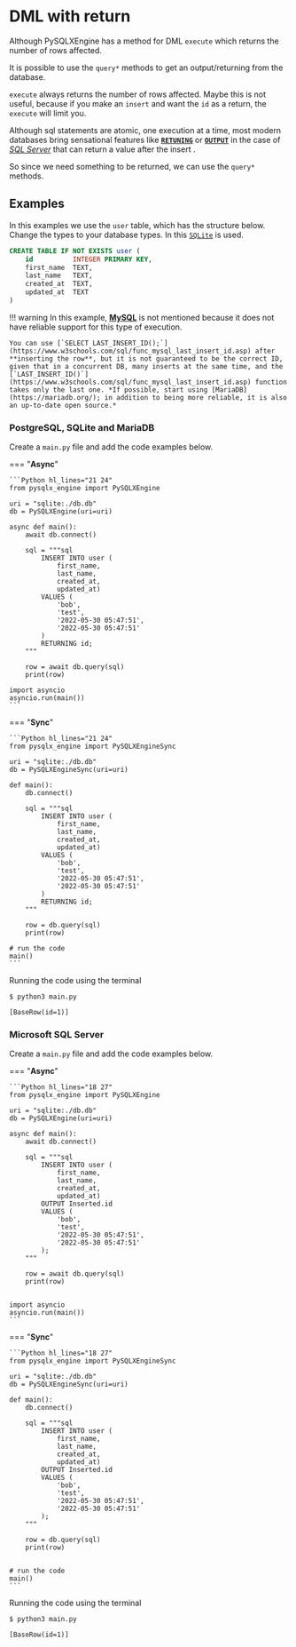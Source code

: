 # **DML with return**

Although PySQLXEngine has a method for DML `execute` which returns the number of rows affected.

It is possible to use the `query*` methods to get an output/returning from the database.

`execute` always returns the number of rows affected. 
Maybe this is not useful, because if you make an `insert` and want the `id` as a return, the `execute` will limit you.

Although sql statements are atomic, one execution at a time, most modern databases bring sensational features like [**`RETUNING`**](https://www.postgresql.org/docs/current/dml-returning.html) or [**`OUTPUT`**](https://docs.microsoft.com/en-us/sql/t-sql/queries/output-clause-transact-sql) in the case of [*SQL Server*](https://www.microsoft.com/sql-server) that can return a value after the insert .

So since we need something to be returned, we can use the `query*` methods.

## **Examples**

In this examples we use the `user` table, which has the structure below. 
Change the types to your database types. In this [`SQLite`](https://www.sqlite.org/index.html) is used.

```sql
CREATE TABLE IF NOT EXISTS user (
    id          INTEGER PRIMARY KEY,
    first_name  TEXT,
    last_name   TEXT,
    created_at  TEXT,
    updated_at  TEXT
)
```

!!! warning
    In this example, [**MySQL**](https://www.w3schools.com/sql/func_mysql_last_insert_id.asp) is not mentioned because it does not have reliable support for this type of execution.

    You can use [`SELECT LAST_INSERT_ID();`](https://www.w3schools.com/sql/func_mysql_last_insert_id.asp) after **inserting the row**, but it is not guaranteed to be the correct ID, given that in a concurrent DB, many inserts at the same time, and the [`LAST_INSERT_ID()`](https://www.w3schools.com/sql/func_mysql_last_insert_id.asp) function takes only the last one. *If possible, start using [MariaDB](https://mariadb.org/); in addition to being more reliable, it is also an up-to-date open source.*

### **PostgreSQL, SQLite and MariaDB**

Create a ``main.py`` file and add the code examples below.

=== "**Async**"

    ```Python hl_lines="21 24"
    from pysqlx_engine import PySQLXEngine

    uri = "sqlite:./db.db"
    db = PySQLXEngine(uri=uri)

    async def main():
        await db.connect()

        sql = """sql
            INSERT INTO user (
                first_name, 
                last_name, 
                created_at, 
                updated_at) 
            VALUES (
                'bob', 
                'test', 
                '2022-05-30 05:47:51', 
                '2022-05-30 05:47:51'
            )
            RETURNING id;
        """

        row = await db.query(sql)
        print(row)

    import asyncio
    asyncio.run(main())
    ```

=== "**Sync**"

    ```Python hl_lines="21 24"
    from pysqlx_engine import PySQLXEngineSync

    uri = "sqlite:./db.db"
    db = PySQLXEngineSync(uri=uri)

    def main():
        db.connect()

        sql = """sql
            INSERT INTO user (
                first_name, 
                last_name, 
                created_at, 
                updated_at) 
            VALUES (
                'bob', 
                'test', 
                '2022-05-30 05:47:51', 
                '2022-05-30 05:47:51'
            )
            RETURNING id;
        """

        row = db.query(sql)
        print(row)

    # run the code
    main()
    ```


Running the code using the terminal

<div class="termy">

```console
$ python3 main.py

[BaseRow(id=1)]
```
</div>

### **Microsoft SQL Server** 

Create a ``main.py`` file and add the code examples below.

=== "**Async**"

    ```Python hl_lines="18 27"
    from pysqlx_engine import PySQLXEngine

    uri = "sqlite:./db.db"
    db = PySQLXEngine(uri=uri)

    async def main():
        await db.connect()

        sql = """sql
            INSERT INTO user (
                first_name, 
                last_name, 
                created_at, 
                updated_at)
            OUTPUT Inserted.id
            VALUES (
                'bob', 
                'test', 
                '2022-05-30 05:47:51', 
                '2022-05-30 05:47:51'
            );
        """

        row = await db.query(sql)
        print(row)


    import asyncio
    asyncio.run(main())
    ```

=== "**Sync**"

    ```Python hl_lines="18 27"
    from pysqlx_engine import PySQLXEngineSync

    uri = "sqlite:./db.db"
    db = PySQLXEngineSync(uri=uri)

    def main():
        db.connect()

        sql = """sql
            INSERT INTO user (
                first_name, 
                last_name, 
                created_at, 
                updated_at)
            OUTPUT Inserted.id
            VALUES (
                'bob', 
                'test', 
                '2022-05-30 05:47:51', 
                '2022-05-30 05:47:51'
            );
        """

        row = db.query(sql)
        print(row)


    # run the code
    main()
    ```

Running the code using the terminal

<div class="termy">

```console
$ python3 main.py

[BaseRow(id=1)]
```
</div>